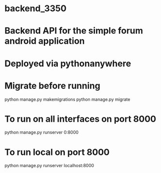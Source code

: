 # backend_3350

# Backend API for the simple forum android application 
# Deployed via pythonanywhere

# Migrate before running 
python manage.py makemigrations
python manage.py migrate

# To run on all interfaces on port 8000
python manage.py runserver 0:8000

# To run local on port 8000
python manage.py runserver localhost:8000 
